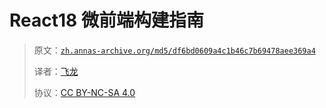 # React18 微前端构建指南

> 原文：[`zh.annas-archive.org/md5/df6bd0609a4c1b46c7b69478aee369a4`](https://zh.annas-archive.org/md5/df6bd0609a4c1b46c7b69478aee369a4)
> 
> 译者：[飞龙](https://github.com/wizardforcel)
> 
> 协议：[CC BY-NC-SA 4.0](http://creativecommons.org/licenses/by-nc-sa/4.0/)